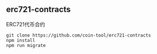 ## erc721-contracts

ERC721代币合约

```
git clone https://github.com/coin-tool/erc721-contracts
npm install
npm run migrate
```